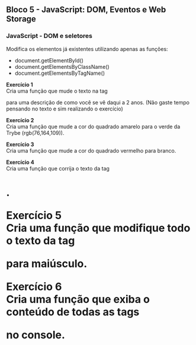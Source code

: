 ## Bloco 5 - JavaScript: DOM, Eventos e Web Storage
### JavaScript - DOM e seletores

Modifica os elementos já existentes utilizando apenas as funções:
  - document.getElementById()
  - document.getElementsByClassName()
 - document.getElementsByTagName()
       
**Exercício 1**  
Cria uma função que mude o texto na tag <p> para uma descrição de como você se vê daqui a 2 anos. (Não gaste tempo pensando no texto e sim realizando o exercício)

**Exercício 2**  
Cria uma função que mude a cor do quadrado amarelo para o verde da Trybe (rgb(76,164,109)).

**Exercício 3**  
Cria uma função que mude a cor do quadrado vermelho para branco.

**Exercício 4**  
Cria uma função que corrija o texto da tag <h1>.

**Exercício 5**  
Cria uma função que modifique todo o texto da tag <p> para maiúsculo.

**Exercício 6**  
Cria uma função que exiba o conteúdo de todas as tags <p> no console.
